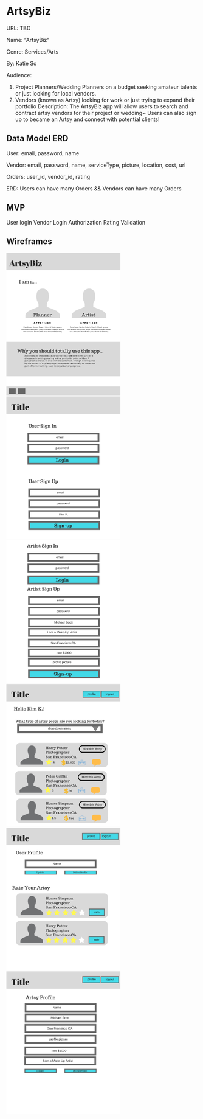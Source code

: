 # ArtsyBiz
URL: TBD 

Name: “ArtsyBiz" 

Genre: Services/Arts 

By: Katie So 

Audience: 
1. Project Planners/Wedding Planners on a budget seeking amateur talents or just looking for local vendors. 
2. Vendors (known as Artsy) looking for work or just trying to expand their portfolio
Description:  The ArtsyBiz app will allow users to search and contract artsy vendors for their project or wedding~ Users can also sign up to became an Artsy and connect with potential clients!

## Data Model ERD
User: email, password, name

Vendor: email, password, name, serviceType, picture, location, cost, url

Orders: user_id, vendor_id, rating

ERD: Users can have many Orders && Vendors can have many Orders

## MVP
User login
Vendor Login
Authorization
Rating
Validation

## Wireframes

<img src="https://github.com/ktso11/ArtsyBiz/blob/master/wireframe/1.jpg" width="300" height="375"/>

<img src="https://github.com/ktso11/ArtsyBiz/blob/master/wireframe/2.jpg" width="300" height="375"/>

<img src="https://github.com/ktso11/ArtsyBiz/blob/master/wireframe/3.jpg" width="300" height="375"/>

<img src="https://github.com/ktso11/ArtsyBiz/blob/master/wireframe/4.jpg" width="300" height="375"/>

<img src="https://github.com/ktso11/ArtsyBiz/blob/master/wireframe/5.jpg" width="300" height="375"/>

<img src="https://github.com/ktso11/ArtsyBiz/blob/master/wireframe/6.jpg" width="300" height="375"/>






